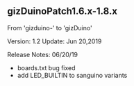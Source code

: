 ## gizDuinoPatch1.6.x-1.8.x
From 'gizduino-' to 'gizDuino'

Version: 1.2
Update: Jun 20,2019

Release Notes: 06/20/19
   - boards.txt bug fixed
   - add LED_BUILTIN to sanguino variants
